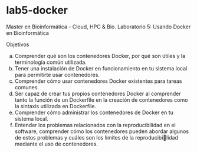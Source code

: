 # lab5-docker
Master en Bioinformática - Cloud, HPC &amp; Bio. Laboratorio 5: Usando Docker en Bioinformática

Objetivos

<ol type="a">
  <li>Comprender qué son los contenedores Docker, por qué son útiles y la terminología común utilizada.</li>
  <li>Tener una instalación de Docker en funcionamiento en tu sistema local para permitirte usar contenedores.</li>
  <li>Comprender cómo usar contenedores Docker existentes para tareas comunes.</li>
  <li>Ser capaz de crear tus propios contenedores Docker al comprender tanto la función de un Dockerfile
en la creación de contenedores como la sintaxis utilizada en Dockerfile.</li>
  <li>Comprender cómo administrar los contenedores de Docker en tu sistema local.</li>
  <li>Entender los problemas relacionados con la reproducibilidad en el software, comprender cómo los
contenedores pueden abordar algunos de estos problemas y cuáles son los límites de la reproducibilidad mediante el uso de contenedores.</li>
</ol>
